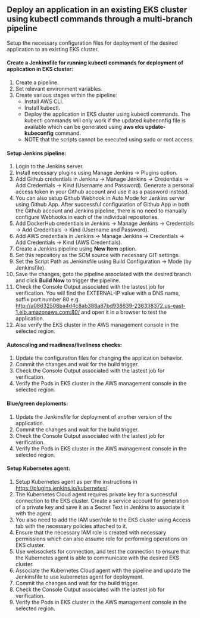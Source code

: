## Deploy an application in an existing EKS cluster using kubectl commands through a multi-branch pipeline
Setup the necessary configuration files for deployment of the desired application to an existing EKS cluster.

#### Create a Jenkinsfile for running kubectl commands for deployment of application in EKS cluster:
1. Create a pipeline.
2. Set relevant environment variables.
3. Create various stages within the pipeline:
   - Install AWS CLI.
   - Install kubectl.
   - Deploy the application in EKS cluster using kubectl commands. The kubectl commands will only work if the updated kubeconfig file is available which can be generated using **aws eks update-kubeconfig** command.
   - NOTE that the scripts cannot be executed using sudo or root access.
  
#### Setup Jenkins pipeline:
1. Login to the Jenkins server.
2. Install necessary plugins using Manage Jenkins -> Plugins option.
3. Add Github credentials in Jenkins -> Manage Jenkins -> Credentials -> Add Credentials -> Kind (Username and Password). Generate a personal access token in your Github account and use it as a password instead.
4. You can also setup Github Webhook in Auto Mode for Jenkins server using Github App. After successful configuration of Github App in both the Github account and Jenkins pipeline, there is no need to manually configure Webhooks in each of the individual repositories.
5. Add DockerHub credentials in Jenkins -> Manage Jenkins -> Credentials -> Add Credentials -> Kind (Username and Password).
6. Add AWS credentials in Jenkins -> Manage Jenkins -> Credentials -> Add Credentials -> Kind (AWS Credentials).
7. Create a Jenkins pipeline using **New Item** option.
8. Set this repository as the SCM source with necessary GIT settings.
9. Set the Script Path as Jenkinsfile using Build Configuration -> Mode (by Jenkinsfile).
10. Save the changes, goto the pipeline associated with the desired branch and click **Build Now** to trigger the pipeline.
11. Check the Console Output associated with the lastest job for verification. You will find the EXTERNAL-IP value with a DNS name, suffix port number 80 e.g. http://a08632508ba4d4c8ab388a87bd938639-236338372.us-east-1.elb.amazonaws.com:80/ and open it in a browser to test the application.
12. Also verify the EKS cluster in the AWS management console in the selected region.

#### Autoscaling and readiness/liveliness checks:
1. Update the configuration files for changing the application behavior.
2. Commit the changes and wait for the build trigger.
3. Check the Console Output associated with the lastest job for verification.
4. Verify the Pods in EKS cluster in the AWS management console in the selected region.

#### Blue/green deploments:
1. Update the Jenkinsfile for deployment of another version of the application.
2. Commit the changes and wait for the build trigger.
3. Check the Console Output associated with the lastest job for verification.
4. Verify the Pods in EKS cluster in the AWS management console in the selected region.

#### Setup Kubernetes agent:
1. Setup Kubernetes agent as per the instructions in https://plugins.jenkins.io/kubernetes/.
2. The Kubernetes Cloud agent requires private key for a successful connection to the EKS cluster. Create a service account for generation of a private key and save it as a Secret Text in Jenkins to associate it with the agent.
3. You also need to add the IAM user/role to the EKS cluster using Access tab with the necessary policies attached to it. 
4. Ensure that the necessary IAM role is created with necessary permissions which can also assume role for performing operations on EKS cluster.
5. Use websockets for connection, and test the connection to ensure that the Kubernetes agent is able to communicate with the desired EKS cluster.
6. Associate the Kubernetes Cloud agent with the pipeline and update the Jenkinsfile to use kubernetes agent for deployment.
7. Commit the changes and wait for the build trigger.
8. Check the Console Output associated with the lastest job for verification.
9. Verify the Pods in EKS cluster in the AWS management console in the selected region.






